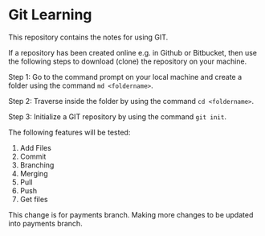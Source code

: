 # Git Learning
This repository contains the notes for using GIT.

If a repository has been created online e.g. in Github or Bitbucket, then use the following steps to download (clone) the repository on your machine.


Step 1:
Go to the command prompt on your local machine and create a folder using the command `md <foldername>`.

Step 2:
Traverse inside the folder by using the command `cd <foldername>`.

Step 3:
Initialize a GIT repository by using the command `git init`.




The following features will be tested:
1. Add Files
2. Commit
3. Branching
4. Merging
5. Pull
6. Push
7. Get files

This change is for payments branch. Making more changes to be updated into payments branch.